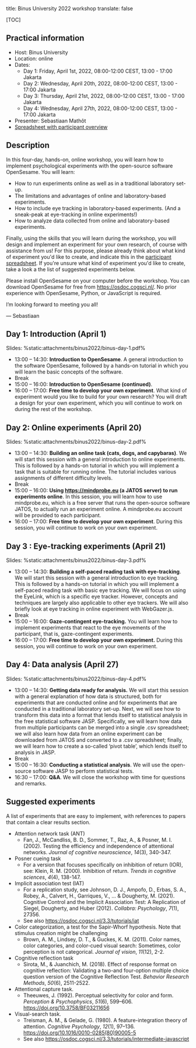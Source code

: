 title: Binus University 2022 workshop
translate: false

[TOC]


## Practical information

- Host: Binus University
- Location: online
- Dates: 
    - Day 1: Friday, April 1st, 2022, 08:00-12:00 CEST, 13:00 - 17:00 Jakarta
    - Day 2: Wednesday, April 20th, 2022, 08:00-12:00 CEST, 13:00 - 17:00 Jakarta
    - Day 3: Thursday, April 21st, 2022, 08:00-12:00 CEST, 13:00 - 17:00 Jakarta
    - Day 4: Wednesday, April 27th, 2022, 08:00-12:00 CEST, 13:00 - 17:00 Jakarta
- Presenter: Sebastiaan Mathôt
- [Spreadsheet with participant overview](https://binusianorg.sharepoint.com/sites/WyLab/_layouts/15/guestaccess.aspx?guestaccesstoken=wvSvcpJoabwkk99w%2BuZhpJX58EgC6O4ug%2FgWYbN4H%2BI%3D&docid=2_15f25248401074bb79187e333dcb63088&rev=1&e=iPtB1U)


## Description

In this four-day, hands-on, online workshop, you will learn how to implement psychological experiments with the open-source software OpenSesame. You will learn:

- How to run experiments online as well as in a traditional laboratory set-up.
- The limitations and advantages of online and laboratory-based experiments.
- How to include eye tracking in laboratory-based experiments. (And a sneak-peak at eye-tracking in online experiments!)
- How to analyze data collected from online and laboratory-based experiments.

Finally, using the skills that you will learn during the workshop, you will design and implement an experiment for your own research, of course with assistance from us! For this purpose, please already think about what kind of experiment you'd like to create, and indicate this in the [participant spreadsheet](https://binusianorg.sharepoint.com/sites/WyLab/_layouts/15/guestaccess.aspx?guestaccesstoken=wvSvcpJoabwkk99w%2BuZhpJX58EgC6O4ug%2FgWYbN4H%2BI%3D&docid=2_15f25248401074bb79187e333dcb63088&rev=1&e=iPtB1U). If you're unsure what kind of experiment you'd like to create, take a look a the list of suggested experiments below.

Please install OpenSesame on your computer before the workshop. You can download OpenSesame for free from <https://osdoc.cogsci.nl/>. No prior experience with OpenSesame, Python, or JavaScript is required.

I’m looking forward to meeting you all!

— Sebastiaan


## Day 1: Introduction (April 1)

Slides: %static:attachments/binus2022/binus-day-1.pdf%

- 13:00 – 14:30: __Introduction to OpenSesame__. A general introduction to the software OpenSesame, followed by a hands-on tutorial in which you will learn the basic concepts of the software.
- Break
- 15:00 – 16:00: __Introduction to OpenSesame (continued)__.
- 16:00 – 17:00: __Free time to develop your own experiment__. What kind of experiment would you like to build for your own research? You will draft a design for your own experiment, which you will continue to work on during the rest of the workshop.


## Day 2: Online experiments (April 20)

Slides: %static:attachments/binus2022/binus-day-2.pdf%

- 13:00 – 14:30: __Building an online task (cats, dogs, and capybaras)__. We will start this session with a general introduction to online experiments. This is followed by a hands-on tutorial in which you will implement a task that is suitable for running online. The tutorial includes various assignments of different difficulty levels.
- Break
- 15:00 – 16:00: __Using <https://mindprobe.eu> (a JATOS server) to run experiments online__. In this session, you will learn how to use mindprobe.eu, which is a free server that runs the open-source software JATOS, to actually run an experiment online. A mindprobe.eu account will be provided to each participant.
- 16:00 – 17:00: __Free time to develop your own experiment__. During this session, you will continue to work on your own experiment.


## Day 3 : Eye-tracking experiments (April 21)

Slides: %static:attachments/binus2022/binus-day-3.pdf%

- 13:00 – 14:30: __Building a self-paced reading task with eye-tracking__. We will start this session with a general introduction to eye tracking. This is followed by a hands-on tutorial in which you will implement a self-paced reading task with basic eye tracking. We will focus on using the EyeLink, which is a specific eye tracker. However, concepts and techniques are largely also applicable to other eye trackers. We will also briefly look at eye tracking in online experiment with WebGazer.js.
- Break
- 15:00 – 16:00: __Gaze-contingent eye-tracking.__ You will learn how to implement experiments that react to the eye movements of the participant, that is, gaze-contingent experiments.
- 16:00 – 17:00: __Free time to develop your own experiment.__ During this session, you will continue to work on your own experiment.


## Day 4: Data analysis (April 27)

Slides: %static:attachments/binus2022/binus-day-4.pdf%

- 13:00 – 14:30: __Getting data ready for analysis.__ We will start this session with a general explanation of how data is structured, both for experiments that are conducted online and for experiments that are conducted in a traditional laboratory set-up. Next, we will see how to transform this data into a format that lends itself to statistical analysis in the free statistical software JASP. Specifically, we will learn how data from multiple participants can be merged into a single .csv spreadsheet; we will also learn how data from an online experiment can be downloaded from JATOS and converted to a .csv spreadsheet; finally, we will learn how to create a so-called ‘pivot table’, which lends itself to analysis in JASP.
- Break
- 15:00 – 16:30: __Conducting a statistical analysis__. We will use the open-source software JASP to perform statistical tests.
- 16:30 – 17:00: __Q&A__. We will close the workshop with time for questions and remarks.


## Suggested experiments

A list of experiments that are easy to implement, with references to papers that contain a clear results section.

- Attention network task (ANT)
    - Fan, J., McCandliss, B. D., Sommer, T., Raz, A., & Posner, M. I. (2002). Testing the efficiency and independence of attentional networks. *Journal of cognitive neuroscience*, *14*(3), 340-347.
- Posner cueing task
    - For a version that focuses specifically on inhibition of return (IOR), see: Klein, R. M. (2000). Inhibition of return. *Trends in cognitive sciences*, *4*(4), 138-147.
- Implicit association test (IAT)
    - For a replication study, see Johnson, D. J., Ampofo, D., Erbas, S. A., Robey, A., Calvert, H., Garriques, V., ... & Dougherty, M. (2021). Cognitive Control and the Implicit Association Test: A Replication of Siegel, Dougherty, and Huber (2012). *Collabra: Psychology*, *7*(1), 27356.
    - See also <https://osdoc.cogsci.nl/3.3/tutorials/iat>
- Color categorization, a test for the Sapir-Whorf hypothesis. Note that stimulus creation might be challenging
    - Brown, A. M., Lindsey, D. T., & Guckes, K. M. (2011). Color names, color categories, and color-cued visual search: Sometimes, color perception is not categorical. *Journal of vision*, *11*(12), 2-2.
- Cognitive reflection task
    - Sirota, M., & Juanchich, M. (2018). Effect of response format on cognitive reflection: Validating a two-and four-option multiple choice question version of the Cognitive Reflection Test. *Behavior Research Methods*, *50*(6), 2511-2522.
- Attentional capture task.
    - Theeuwes, J. (1992). Perceptual selectivity for color and form. *Perception & Psychophysics*, *51*(6), 599–606. <https://doi.org/10.3758/BF03211656>
- Visual-search task.
    - Treisman, A. M., & Gelade, G. (1980). A feature-integration theory of attention. *Cognitive Psychology*, *12*(1), 97–136. <https://doi.org/10.1016/0010-0285(80)90005-5>
    - See also <https://osdoc.cogsci.nl/3.3/tutorials/intermediate-javascript>
